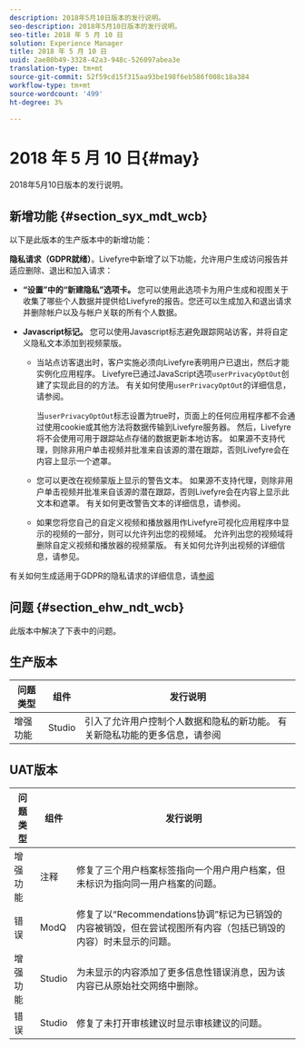 ```yaml
---
description: 2018年5月10日版本的发行说明。
seo-description: 2018年5月10日版本的发行说明。
seo-title: 2018 年 5 月 10 日
solution: Experience Manager
title: 2018 年 5 月 10 日
uuid: 2ae80b49-3328-42a3-948c-526097abea3e
translation-type: tm+mt
source-git-commit: 52f59cd15f315aa93be198f6eb586f008c18a384
workflow-type: tm+mt
source-wordcount: '499'
ht-degree: 3%

---
```



# 2018 年 5 月 10 日{#may}

2018年5月10日版本的发行说明。

## 新增功能 {#section_syx_mdt_wcb}

以下是此版本的生产版本中的新增功能：

**隐私请求（GDPR就绪）**。Livefyre中新增了以下功能，允许用户生成访问报告并适应删除、退出和加入请求：

* **“设置”中的“新建隐私”选项卡。** 您可以使用此选项卡为用户生成和视图关于收集了哪些个人数据并提供给Livefyre的报告。您还可以生成加入和退出请求并删除帐户以及与帐户关联的所有个人数据。
* **Javascript标记。** 您可以使用Javascript标志避免跟踪网站访客，并将自定义隐私文本添加到视频蒙版。

   * 当站点访客退出时，客户实施必须向Livefyre表明用户已退出，然后才能实例化应用程序。 Livefyre已通过JavaScript选项`userPrivacyOptOut`创建了实现此目的的方法。 有关如何使用`userPrivacyOptOut`的详细信息，请参阅[](/help/using/c-settings-other/c-gdpr-compliance/c-gdpr-compliance.md#section_nmz_q3n_3db)。

      当`userPrivacyOptOut`标志设置为true时，页面上的任何应用程序都不会通过使用cookie或其他方法将数据传输到Livefyre服务器。 然后，Livefyre将不会使用可用于跟踪站点存储的数据更新本地访客。 如果源不支持代理，则除非用户单击视频并批准来自该源的潜在跟踪，否则Livefyre会在内容上显示一个遮罩。

   * 您可以更改在视频蒙版上显示的警告文本。 如果源不支持代理，则除非用户单击视频并批准来自该源的潜在跟踪，否则Livefyre会在内容上显示此文本和遮罩。 有关如何更改警告文本的详细信息，请参阅[](/help/using/c-settings-other/c-gdpr-compliance/c-gdpr-compliance.md#section_pb5_mnp_ldb)。
   * 如果您将您自己的自定义视频和播放器用作Livefyre可视化应用程序中显示的视频的一部分，则可以允许列出您的视频域。 允许列出您的视频域将删除自定义视频和播放器的视频蒙版。 有关如何允许列出视频的详细信息，请参见[](/help/using/c-settings-other/c-gdpr-compliance/c-gdpr-compliance.md#section_bzp_pnp_ldb)。

有关如何生成适用于GDPR的隐私请求的详细信息，请[参阅](/help/using/c-settings-other/c-gdpr-compliance/c-gdpr-compliance.md#concept_q1l_r5s_rcb)

## 问题 {#section_ehw_ndt_wcb}

此版本中解决了下表中的问题。

## 生产版本

| **问题类型** | **组件** | **发行说明** |
|---|---|---|
| 增强功能 | Studio | 引入了允许用户控制个人数据和隐私的新功能。 有关新隐私功能的更多信息，请参阅[](#c_rn/section_syx_mdt_wcb) |

## UAT版本

| **问题类型** | **组件** | **发行说明** |
|---|---|---|
| 增强功能 | 注释 | 修复了三个用户档案标签指向一个用户用户档案，但未标识为指向同一用户档案的问题。 |
| 错误 | ModQ | 修复了以“Recommendations协调”标记为已销毁的内容被销毁，但在尝试视图所有内容（包括已销毁的内容）时未显示的问题。 |
| 增强功能 | Studio | 为未显示的内容添加了更多信息性错误消息，因为该内容已从原始社交网络中删除。 |
| 错误 | Studio | 修复了未打开审核建议时显示审核建议的问题。 |

